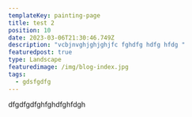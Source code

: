 ```yaml
---
templateKey: painting-page
title: test 2
position: 10
date: 2023-03-06T21:30:46.749Z
description: "vcbjnvghjghjghjfc fghdfg hdfg hfdg "
featuredpost: true
type: Landscape
featuredimage: /img/blog-index.jpg
tags:
  - gdsfgdfg
---
```

dfgdfgdfghfghdfghfdgh